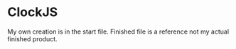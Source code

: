 # ClockJS

My own creation is in the start file.
Finished file is a reference not my actual finished product.


